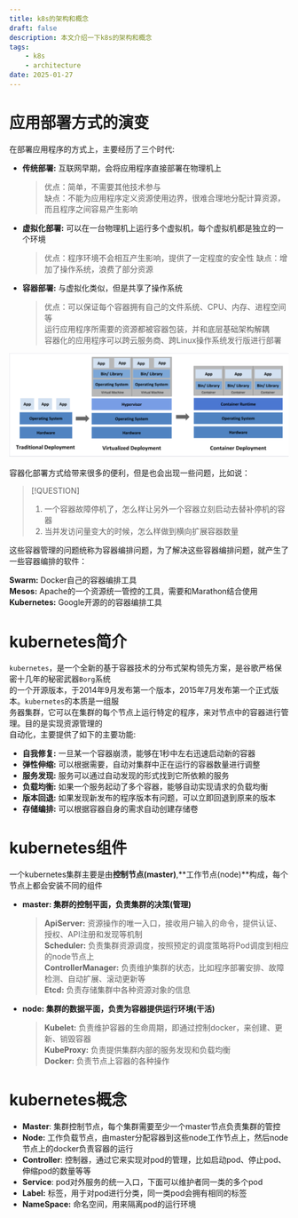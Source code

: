 ```yaml
---
title: k8s的架构和概念
draft: false
description: 本文介绍一下k8s的架构和概念
tags:
    - k8s
    - architecture
date: 2025-01-27
---
```


# 应用部署方式的演变

在部署应用程序的方式上，主要经历了三个时代:

* **传统部署:** 互联网早期，会将应用程序直接部署在物理机上
  > 优点：简单，不需要其他技术参与  
  > 缺点：不能为应用程序定义资源使用边界，很难合理地分配计算资源，而且程序之间容易产生影响

* **虚拟化部署:** 可以在一台物理机上运行多个虚拟机，每个虚拟机都是独立的一个环境
  > 优点：程序环境不会相互产生影响，提供了一定程度的安全性
  > 缺点：增加了操作系统，浪费了部分资源

* **容器部署:** 与虚拟化类似，但是共享了操作系统
  > 优点：可以保证每个容器拥有自己的文件系统、CPU、内存、进程空间等  
  > 运行应用程序所需要的资源都被容器包装，并和底层基础架构解耦  
  > 容器化的应用程序可以跨云服务商、跨Linux操作系统发行版进行部署

![应用部署](../images/k8s/app_deploy.png) 

容器化部署方式给带来很多的便利，但是也会出现一些问题，比如说：

> [!QUESTION]
> 1. 一个容器故障停机了，怎么样让另外一个容器立刻启动去替补停机的容器  
> 2. 当并发访问量变大的时候，怎么样做到横向扩展容器数量  

这些容器管理的问题统称为容器编排问题，为了解决这些容器编排问题，就产生了一些容器编排的软件：  

**Swarm:** Docker自己的容器编排工具  
**Mesos:** Apache的一个资源统一管控的工具，需要和Marathon结合使用  
**Kubernetes:** Google开源的的容器编排工具

# kubernetes简介

`kubernetes`，是一个全新的基于容器技术的分布式架构领先方案，是谷歌严格保密十几年的秘密武器`Borg`系统  
的一个开源版本，于2014年9月发布第一个版本，2015年7月发布第一个正式版本。`kubernetes`的本质是一组服  
务器集群，它可以在集群的每个节点上运行特定的程序，来对节点中的容器进行管理。目的是实现资源管理的  
自动化，主要提供了如下的主要功能:

* **自我修复:** 一旦某一个容器崩溃，能够在1秒中左右迅速启动新的容器
* **弹性伸缩:** 可以根据需要，自动对集群中正在运行的容器数量进行调整
* **服务发现:** 服务可以通过自动发现的形式找到它所依赖的服务
* **负载均衡:** 如果一个服务起动了多个容器，能够自动实现请求的负载均衡
* **版本回退:** 如果发现新发布的程序版本有问题，可以立即回退到原来的版本
* **存储编排:** 可以根据容器自身的需求自动创建存储卷

# kubernetes组件

一个kubernetes集群主要是由**控制节点(master)**,**工作节点(node)**构成，每个节点上都会安装不同的组件

* **master: 集群的控制平面，负责集群的决策(管理)**

  > **ApiServer:** 资源操作的唯一入口，接收用户输入的命令，提供认证、授权、API注册和发现等机制  
  > **Scheduler:** 负责集群资源调度，按照预定的调度策略将Pod调度到相应的node节点上  
  > **ControllerManager:** 负责维护集群的状态，比如程序部署安排、故障检测、自动扩展、滚动更新等  
  > **Etcd:** 负责存储集群中各种资源对象的信息

* **node: 集群的数据平面，负责为容器提供运行环境(干活)**

  > **Kubelet:** 负责维护容器的生命周期，即通过控制docker，来创建、更新、销毁容器  
  > **KubeProxy:** 负责提供集群内部的服务发现和负载均衡  
  > **Docker:** 负责节点上容器的各种操作  

# kubernetes概念

* **Master**: 集群控制节点，每个集群需要至少一个master节点负责集群的管控  
* **Node:** 工作负载节点，由master分配容器到这些node工作节点上，然后node节点上的docker负责容器的运行  
* **Controller**: 控制器，通过它来实现对pod的管理，比如启动pod、停止pod、伸缩pod的数量等等  
* **Service**: pod对外服务的统一入口，下面可以维护者同一类的多个pod  
* **Label:** 标签，用于对pod进行分类，同一类pod会拥有相同的标签  
* **NameSpace:** 命名空间，用来隔离pod的运行环境  
